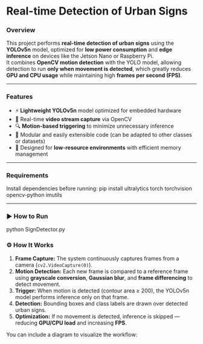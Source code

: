 # Real-time Detection of Urban Signs

### Overview
This project performs **real-time detection of urban signs** using the **YOLOv5n** model, optimized for **low power consumption** and **edge inference** on devices like the Jetson Nano or Raspberry Pi.  
It combines **OpenCV motion detection** with the YOLO model, allowing detection to run **only when movement is detected**, which greatly reduces **GPU and CPU usage** while maintaining high **frames per second (FPS)**.

---

### Features
- ⚡ **Lightweight YOLOv5n** model optimized for embedded hardware  
- 🎥 Real-time **video stream capture** via OpenCV  
- 🔍 **Motion-based triggering** to minimize unnecessary inference  
- 🧠 Modular and easily extensible code (can be adapted to other classes or datasets)  
- 💾 Designed for **low-resource environments** with efficient memory management  

---

### Requirements
Install dependencies before running:
pip install ultralytics torch torchvision opencv-python imutils


---

### ▶️ How to Run
python SignDetector.py

### ⚙️ How It Works
1. **Frame Capture:** The system continuously captures frames from a camera (`cv2.VideoCapture(0)`).  
2. **Motion Detection:** Each new frame is compared to a reference frame using **grayscale conversion**, **Gaussian blur**, and **frame differencing** to detect movement.  
3. **Trigger:** When motion is detected (contour area ≥ 200), the YOLOv5n model performs inference only on that frame.  
4. **Detection:** Bounding boxes and class labels are drawn over detected urban signs.  
5. **Optimization:** If no movement is detected, inference is skipped — reducing **GPU/CPU load** and increasing **FPS**.  

You can include a diagram to visualize the workflow:
